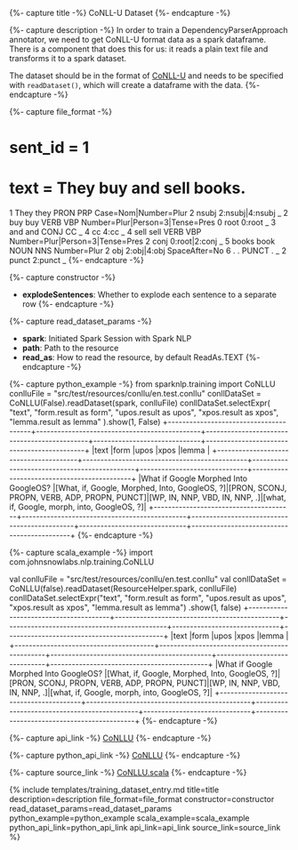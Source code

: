 {%- capture title -%}
CoNLL-U Dataset
{%- endcapture -%}

{%- capture description -%}
In order to train a DependencyParserApproach annotator, we need to get CoNLL-U format data as a spark dataframe. There is a component that does this for us: it reads a plain text file and transforms it to a spark dataset.

The dataset should be in the format of [CoNLL-U](https://universaldependencies.org/format.html) and needs to be specified with `readDataset()`, which will create a dataframe with the data.
{%- endcapture -%}

{%- capture file_format -%}
# sent_id = 1
# text = They buy and sell books.
1   They     they    PRON    PRP    Case=Nom|Number=Plur               2   nsubj   2:nsubj|4:nsubj   _
2   buy      buy     VERB    VBP    Number=Plur|Person=3|Tense=Pres    0   root    0:root            _
3   and      and     CONJ    CC     _                                  4   cc      4:cc              _
4   sell     sell    VERB    VBP    Number=Plur|Person=3|Tense=Pres    2   conj    0:root|2:conj     _
5   books    book    NOUN    NNS    Number=Plur                        2   obj     2:obj|4:obj       SpaceAfter=No
6   .        .       PUNCT   .      _                                  2   punct   2:punct           _
{%- endcapture -%}

{%- capture constructor -%}
- **explodeSentences**: Whether to explode each sentence to a separate row
{%- endcapture -%}

{%- capture read_dataset_params -%}
- **spark**: Initiated Spark Session with Spark NLP
- **path**: Path to the resource
- **read_as**: How to read the resource, by default ReadAs.TEXT
{%- endcapture -%}

{%- capture python_example -%}
from sparknlp.training import CoNLLU
conlluFile = "src/test/resources/conllu/en.test.conllu"
conllDataSet = CoNLLU(False).readDataset(spark, conlluFile)
conllDataSet.selectExpr(
    "text",
    "form.result as form",
    "upos.result as upos",
    "xpos.result as xpos",
    "lemma.result as lemma"
).show(1, False)
+---------------------------------------+----------------------------------------------+---------------------------------------------+------------------------------+--------------------------------------------+
|text                                   |form                                          |upos                                         |xpos                          |lemma                                       |
+---------------------------------------+----------------------------------------------+---------------------------------------------+------------------------------+--------------------------------------------+
|What if Google Morphed Into GoogleOS?  |[What, if, Google, Morphed, Into, GoogleOS, ?]|[PRON, SCONJ, PROPN, VERB, ADP, PROPN, PUNCT]|[WP, IN, NNP, VBD, IN, NNP, .]|[what, if, Google, morph, into, GoogleOS, ?]|
+---------------------------------------+----------------------------------------------+---------------------------------------------+------------------------------+--------------------------------------------+
{%- endcapture -%}

{%- capture scala_example -%}
import com.johnsnowlabs.nlp.training.CoNLLU

val conlluFile = "src/test/resources/conllu/en.test.conllu"
val conllDataSet = CoNLLU(false).readDataset(ResourceHelper.spark, conlluFile)
conllDataSet.selectExpr("text", "form.result as form", "upos.result as upos", "xpos.result as xpos", "lemma.result as lemma")
  .show(1, false)
+---------------------------------------+----------------------------------------------+---------------------------------------------+------------------------------+--------------------------------------------+
|text                                   |form                                          |upos                                         |xpos                          |lemma                                       |
+---------------------------------------+----------------------------------------------+---------------------------------------------+------------------------------+--------------------------------------------+
|What if Google Morphed Into GoogleOS?  |[What, if, Google, Morphed, Into, GoogleOS, ?]|[PRON, SCONJ, PROPN, VERB, ADP, PROPN, PUNCT]|[WP, IN, NNP, VBD, IN, NNP, .]|[what, if, Google, morph, into, GoogleOS, ?]|
+---------------------------------------+----------------------------------------------+---------------------------------------------+------------------------------+--------------------------------------------+
{%- endcapture -%}

{%- capture api_link -%}
[CoNLLU](/api/com/johnsnowlabs/nlp/training/CoNLLU.html)
{%- endcapture -%}

{%- capture python_api_link -%}
[CoNLLU](/api/python/reference/autosummary/sparknlp.training.CoNLLU.html)
{%- endcapture -%}

{%- capture source_link -%}
[CoNLLU.scala](https://github.com/JohnSnowLabs/spark-nlp/tree/master/src/main/scala/com/johnsnowlabs/nlp/training/CoNLLU.scala)
{%- endcapture -%}

{% include templates/training_dataset_entry.md
title=title
description=description
file_format=file_format
constructor=constructor
read_dataset_params=read_dataset_params
python_example=python_example
scala_example=scala_example
python_api_link=python_api_link
api_link=api_link
source_link=source_link
%}
